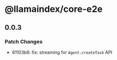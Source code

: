 # @llamaindex/core-e2e

## 0.0.3

### Patch Changes

- 61103b6: fix: streaming for `Agent.createTask` API
